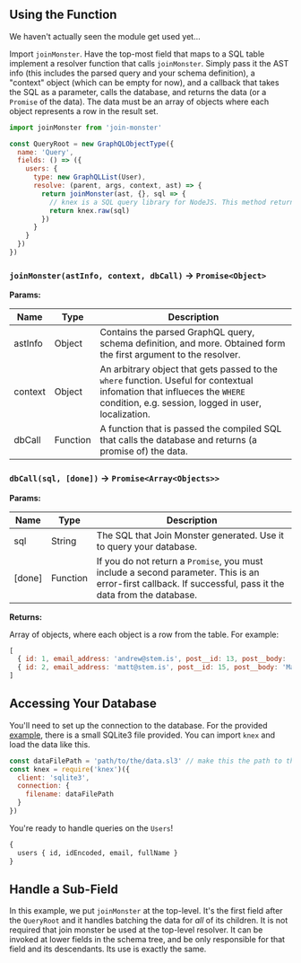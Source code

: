 ## Using the Function

We haven't actually seen the module get used yet...

Import `joinMonster`. Have the top-most field that maps to a SQL table implement a resolver function that calls `joinMonster`. Simply pass it the AST info (this includes the parsed query and your schema definition), a "context" object (which can be empty for now), and a callback that takes the SQL as a parameter, calls the database, and returns the data (or a `Promise` of the data). The data must be an array of objects where each object represents a row in the result set.

```javascript
import joinMonster from 'join-monster'

const QueryRoot = new GraphQLObjectType({
  name: 'Query',
  fields: () => ({
    users: {
      type: new GraphQLList(User),
      resolve: (parent, args, context, ast) => {
        return joinMonster(ast, {}, sql => {
          // knex is a SQL query library for NodeJS. This method returns a `Promise` of the data
          return knex.raw(sql)
        })
      }
    }
  })
})
```

### `joinMonster(astInfo, context, dbCall)` -> `Promise<Object>`

**Params:**

| Name | Type | Description |
| ---- | ---- | ----------- |
| astInfo | Object | Contains the parsed GraphQL query, schema definition, and more. Obtained form the first argument to the resolver. |
| context | Object | An arbitrary object that gets passed to the `where` function. Useful for contextual infomation that influeces the  `WHERE` condition, e.g. session, logged in user, localization. |
| dbCall | Function | A function that is passed the compiled SQL that calls the database and returns (a promise of) the data. |

### `dbCall(sql, [done])` -> `Promise<Array<Objects>>`

**Params:**

| Name | Type | Description |
| ---- | ---- | ----------- |
| sql  | String | The SQL that Join Monster generated. Use it to query your database. |
| [done] | Function | If you do not return a `Promise`, you must include a second parameter. This is an error-first callback. If successful, pass it the data from the database.

**Returns:**

Array of objects, where each object is a row from the table. For example:
```javascript
[
  { id: 1, email_address: 'andrew@stem.is', post__id: 13, post__body: 'Hello world.' },
  { id: 2, email_address: 'matt@stem.is', post__id: 15, post__body: 'Make it less side-effecty!' }
]
```


## Accessing Your Database

You'll need to set up the connection to the database. For the provided [example](https://github.com/stems/join-monster/tree/master/example), there is a small SQLite3 file provided. You can import `knex` and load the data like this.
```javascript
const dataFilePath = 'path/to/the/data.sl3' // make this the path to the database file
const knex = require('knex')({
  client: 'sqlite3',
  connection: {
    filename: dataFilePath
  }
})
```

You're ready to handle queries on the `Users`!
```graphql
{
  users { id, idEncoded, email, fullName }
}
```


## Handle a Sub-Field

In this example, we put `joinMonster` at the top-level. It's the first field after the `QueryRoot` and it handles batching the data for *all* of its children. It is not required that join monster be used at the top-level resolver. It can be invoked at lower fields in the schema tree, and be only responsible for that field and its descendants. Its use is exactly the same.

